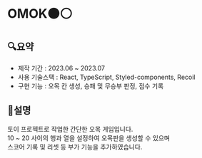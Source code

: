 # OMOK⚫⚪
## 🔍요약
* 제작 기간 : 2023.06 ~ 2023.07
* 사용 기술스택 : React, TypeScript, Styled-components, Recoil
* 구현 기능 : 오목 칸 생성, 승패 및 무승부 판정, 점수 기록

## 📝설명
토이 프로젝트로 작업한 간단한 오목 게임입니다. <br />
10 ~ 20 사이의 행과 열을 설정하여 오목판을 생성할 수 있으며 <br />
스코어 기록 및 리셋 등 부가 기능을 추가하였습니다.

